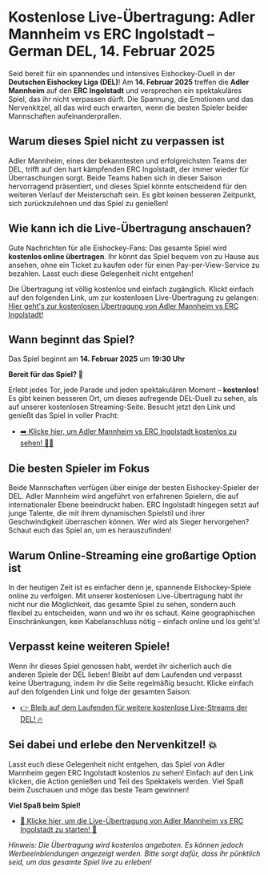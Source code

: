 # Kostenlose Live-Übertragung: Adler Mannheim vs ERC Ingolstadt – German DEL, 14. Februar 2025

Seid bereit für ein spannendes und intensives Eishockey-Duell in der **Deutschen Eishockey Liga (DEL)**! Am **14. Februar 2025** treffen die **Adler Mannheim** auf den **ERC Ingolstadt** und versprechen ein spektakuläres Spiel, das ihr nicht verpassen dürft. Die Spannung, die Emotionen und das Nervenkitzel, all das wird euch erwarten, wenn die besten Spieler beider Mannschaften aufeinanderprallen.

## Warum dieses Spiel nicht zu verpassen ist

Adler Mannheim, eines der bekanntesten und erfolgreichsten Teams der DEL, trifft auf den hart kämpfenden ERC Ingolstadt, der immer wieder für Überraschungen sorgt. Beide Teams haben sich in dieser Saison hervorragend präsentiert, und dieses Spiel könnte entscheidend für den weiteren Verlauf der Meisterschaft sein. Es gibt keinen besseren Zeitpunkt, sich zurückzulehnen und das Spiel zu genießen!

## Wie kann ich die Live-Übertragung anschauen?

Gute Nachrichten für alle Eishockey-Fans: Das gesamte Spiel wird **kostenlos online übertragen**. Ihr könnt das Spiel bequem von zu Hause aus ansehen, ohne ein Ticket zu kaufen oder für einen Pay-per-View-Service zu bezahlen. Lasst euch diese Gelegenheit nicht entgehen!

Die Übertragung ist völlig kostenlos und einfach zugänglich. Klickt einfach auf den folgenden Link, um zur kostenlosen Live-Übertragung zu gelangen: [Hier geht's zur kostenlosen Übertragung von Adler Mannheim vs ERC Ingolstadt!](https://tinyurl.com/livestreamfreeo?st=Adler+Mannheim+vs+ERC+Ingolstadt&si=ghc)

## Wann beginnt das Spiel?

Das Spiel beginnt am **14. Februar 2025** um **19:30 Uhr**

**Bereit für das Spiel? 🏒**

Erlebt jedes Tor, jede Parade und jeden spektakulären Moment – **kostenlos!** Es gibt keinen besseren Ort, um dieses aufregende DEL-Duell zu sehen, als auf unserer kostenlosen Streaming-Seite. Besucht jetzt den Link und genießt das Spiel in voller Pracht:

- [➡️ Klicke hier, um Adler Mannheim vs ERC Ingolstadt kostenlos zu sehen! 🏒🎉](https://tinyurl.com/livestreamfreeo?st=Adler+Mannheim+vs+ERC+Ingolstadt&si=ghc)

## Die besten Spieler im Fokus

Beide Mannschaften verfügen über einige der besten Eishockey-Spieler der DEL. Adler Mannheim wird angeführt von erfahrenen Spielern, die auf internationaler Ebene beeindruckt haben. ERC Ingolstadt hingegen setzt auf junge Talente, die mit ihrem dynamischen Spielstil und ihrer Geschwindigkeit überraschen können. Wer wird als Sieger hervorgehen? Schaut euch das Spiel an, um es herauszufinden!

## Warum Online-Streaming eine großartige Option ist

In der heutigen Zeit ist es einfacher denn je, spannende Eishockey-Spiele online zu verfolgen. Mit unserer kostenlosen Live-Übertragung habt ihr nicht nur die Möglichkeit, das gesamte Spiel zu sehen, sondern auch flexibel zu entscheiden, wann und wo ihr es schaut. Keine geographischen Einschränkungen, kein Kabelanschluss nötig – einfach online und los geht's!

## Verpasst keine weiteren Spiele!

Wenn ihr dieses Spiel genossen habt, werdet ihr sicherlich auch die anderen Spiele der DEL lieben! Bleibt auf dem Laufenden und verpasst keine Übertragung, indem ihr die Seite regelmäßig besucht. Klicke einfach auf den folgenden Link und folge der gesamten Saison:

- [👉 Bleib auf dem Laufenden für weitere kostenlose Live-Streams der DEL! 🔥](https://tinyurl.com/livestreamfreeo?st=Adler+Mannheim+vs+ERC+Ingolstadt&si=ghc)

## Sei dabei und erlebe den Nervenkitzel! 💥

Lasst euch diese Gelegenheit nicht entgehen, das Spiel von Adler Mannheim gegen ERC Ingolstadt kostenlos zu sehen! Einfach auf den Link klicken, die Action genießen und Teil des Spektakels werden. Viel Spaß beim Zuschauen und möge das beste Team gewinnen!

**Viel Spaß beim Spiel!**

- [🚨 Klicke hier, um die Live-Übertragung von Adler Mannheim vs ERC Ingolstadt zu starten! 🚨](https://tinyurl.com/livestreamfreeo?st=Adler+Mannheim+vs+ERC+Ingolstadt&si=ghc)

_Hinweis: Die Übertragung wird kostenlos angeboten. Es können jedoch Werbeeinblendungen angezeigt werden. Bitte sorgt dafür, dass ihr pünktlich seid, um das gesamte Spiel live zu erleben!_
